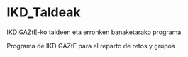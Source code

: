 # IKD_Taldeak
IKD GAZtE-ko taldeen eta erronken banaketarako programa

Programa de IKD GAZtE para el reparto de retos y grupos
